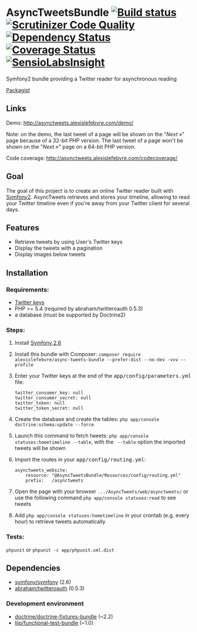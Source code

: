 # AsyncTweetsBundle [![Build status][Travis Master image]][Travis Master] [![Scrutinizer Code Quality][Scrutinizer image]][Scrutinizer] [![Dependency Status][Dependency Status Image]][Dependency Status] [![Coverage Status][Coverage Status Image]][Coverage Status] [![SensioLabsInsight][SensioLabsInsight Image]][SensioLabsInsight]

Symfony2 bundle providing a Twitter reader for asynchronous reading

[Packagist][Packagist]

## Links

Demo: http://asynctweets.alexislefebvre.com/demo/

Note: on the demo, the last tweet of a page will be shown on the "*Next »*" page because of a 32-bit PHP version.
The last tweet of a page won't be shown on the "*Next »*" page on a 64-bit PHP version.

Code coverage: http://asynctweets.alexislefebvre.com/codecoverage/

## Goal

The goal of this project is to create an online Twitter reader built with [Symfony2][Symfony2].
AsyncTweets retrieves and stores your timeline, allowing to read your Twitter timeline even if you're away from your Twitter client for several days.

## Features

 - Retrieve tweets by using User's Twitter keys
 - Display the tweets with a pagination
 - Display images below tweets

## Installation

### Requirements:

 - [Twitter keys][Twitter keys]
 - PHP >= 5.4 (required by abraham/twitteroauth 0.5.3)
 - a database (must be supported by Doctrine2)

### Steps:
 
 1. Install [Symfony 2.6][Symfony2 GitHub]
 2. Install this bundle with Composer: `composer require alexislefebvre/async-tweets-bundle --prefer-dist --no-dev -vvv --profile`
 3. Enter your Twitter keys at the end of the <kbd>app/config/parameters.yml</kbd> file:

        twitter_consumer_key: null
        twitter_consumer_secret: null
        twitter_token: null
        twitter_token_secret: null
   
 4. Create the database and create the tables: `php app/console doctrine:schema:update --force`
 5. Launch this command to fetch tweets: `php app/console statuses:hometimeline --table`, with the ` --table` option the imported tweets will be shown
 6. Import the routes in your <kbd>app/config/routing.yml</kbd>:
 
        asynctweets_website:
            resource: "@AsyncTweetsBundle/Resources/config/routing.yml"
            prefix:   /asynctweets

 7. Open the page with your browser `.../AsyncTweets/web/asynctweets/` or use the following command `php app/console statuses:read` to see tweets
 8. Add `php app/console statuses:hometimeline` in your crontab (e.g. every hour) to retrieve tweets automatically

### Tests:

`phpunit` or `phpunit -c app/phpunit.xml.dist`

## Dependencies

 - [symfony/symfony][Symfony2 GitHub] (2.6)
 - [abraham/twitteroauth][twitteroauth] (0.5.3)
 
### Development environment

 - [doctrine/doctrine-fixtures-bundle][doctrine-fixtures-bundle] (~2.2)
 - [liip/functional-test-bundle][functional-test-bundle] (~1.0)

[Packagist]: https://packagist.org/packages/alexislefebvre/async-tweets-bundle

[Symfony2]: http://symfony.com/
[Twitter keys]: https://apps.twitter.com/
[Symfony2 GitHub]: https://github.com/symfony/symfony

[Travis Master image]: https://travis-ci.org/alexislefebvre/AsyncTweetsBundle.svg?branch=master
[Travis Master]: https://travis-ci.org/alexislefebvre/AsyncTweetsBundle
[Scrutinizer image]: https://scrutinizer-ci.com/g/alexislefebvre/AsyncTweetsBundle/badges/quality-score.png?b=master
[Scrutinizer]: https://scrutinizer-ci.com/g/alexislefebvre/AsyncTweetsBundle/?branch=master
[Dependency Status Image]: https://www.versioneye.com/user/projects/5523d4ac971f7847ca0006cd/badge.svg?style=flat
[Dependency Status]: https://www.versioneye.com/user/projects/5523d4ac971f7847ca0006cd
[Coverage Status Image]: https://coveralls.io/repos/alexislefebvre/AsyncTweetsBundle/badge.svg
[Coverage Status]: https://coveralls.io/r/alexislefebvre/AsyncTweetsBundle
[SensioLabsInsight Image]: https://insight.sensiolabs.com/projects/00d3eb84-0c1c-471c-9f76-d8abe41a647d/mini.png
[SensioLabsInsight]: https://insight.sensiolabs.com/projects/00d3eb84-0c1c-471c-9f76-d8abe41a647d

[twitteroauth]: https://github.com/abraham/twitteroauth
[doctrine-fixtures-bundle]: https://github.com/doctrine/DoctrineFixturesBundle
[functional-test-bundle]: https://github.com/liip/LiipFunctionalTestBundle
